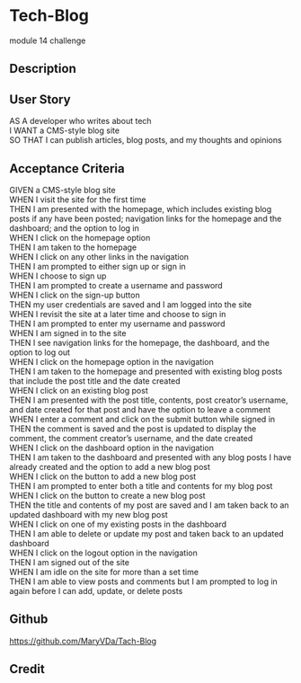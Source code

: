 # Tech-Blog
module 14 challenge

## Description

## User Story
AS A developer who writes about tech   
I WANT a CMS-style blog site   
SO THAT I can publish articles, blog posts, and my thoughts and opinions   

## Acceptance Criteria
GIVEN a CMS-style blog site   
WHEN I visit the site for the first time   
THEN I am presented with the homepage, which includes existing blog posts if any have been posted; navigation links for the homepage and the dashboard; and the option to log in   
WHEN I click on the homepage option   
THEN I am taken to the homepage   
WHEN I click on any other links in the navigation   
THEN I am prompted to either sign up or sign in   
WHEN I choose to sign up   
THEN I am prompted to create a username and password   
WHEN I click on the sign-up button   
THEN my user credentials are saved and I am logged into the site   
WHEN I revisit the site at a later time and choose to sign in   
THEN I am prompted to enter my username and password   
WHEN I am signed in to the site   
THEN I see navigation links for the homepage, the dashboard, and the option to log out   
WHEN I click on the homepage option in the navigation   
THEN I am taken to the homepage and presented with existing blog posts that include the post title and the date created   
WHEN I click on an existing blog post   
THEN I am presented with the post title, contents, post creator’s username, and date created for that post and have the option to leave a comment   
WHEN I enter a comment and click on the submit button while signed in   
THEN the comment is saved and the post is updated to display the comment, the comment creator’s username, and the date created   
WHEN I click on the dashboard option in the navigation   
THEN I am taken to the dashboard and presented with any blog posts I have already created and the option to add a new blog post  
WHEN I click on the button to add a new blog post   
THEN I am prompted to enter both a title and contents for my blog post   
WHEN I click on the button to create a new blog post   
THEN the title and contents of my post are saved and I am taken back to an updated dashboard with my new blog post   
WHEN I click on one of my existing posts in the dashboard   
THEN I am able to delete or update my post and taken back to an updated dashboard   
WHEN I click on the logout option in the navigation   
THEN I am signed out of the site   
WHEN I am idle on the site for more than a set time   
THEN I am able to view posts and comments but I am prompted to log in again before I can add, update, or delete posts   

## Github
https://github.com/MaryVDa/Tach-Blog

## Credit
